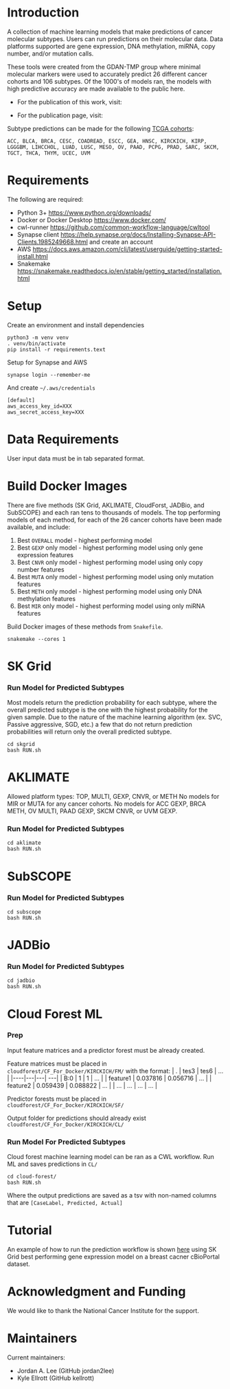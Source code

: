 # Introduction
A collection of machine learning models that make predictions of cancer molecular subtypes. Users can run predictions on their molecular data. Data platforms supported are gene expression, DNA methylation, miRNA, copy number, and/or mutation calls.

These tools were created from the GDAN-TMP group where minimal molecular markers were used to accurately predict 26 different cancer cohorts and 106 subtypes. Of the 1000's of models ran, the models with high predictive accuracy are made available to the public here.

+ For the publication of this work, visit:  <ADD LINK>

+ For the publication page, visit: <ADD LINK>

Subtype predictions can be made for the following [TCGA cohorts](https://gdc.cancer.gov/resources-tcga-users/tcga-code-tables/tcga-study-abbreviations):

`ACC, BLCA, BRCA, CESC, COADREAD, ESCC, GEA, HNSC, KIRCKICH, KIRP, LGGGBM, LIHCCHOL, LUAD, LUSC, MESO, OV, PAAD, PCPG, PRAD, SARC, SKCM, TGCT, THCA, THYM, UCEC, UVM`

# Requirements
The following are required:

+ Python 3+ https://www.python.org/downloads/
+ Docker or Docker Desktop https://www.docker.com/
+ cwl-runner https://github.com/common-workflow-language/cwltool
+ Synapse client https://help.synapse.org/docs/Installing-Synapse-API-Clients.1985249668.html and create an account
+ AWS https://docs.aws.amazon.com/cli/latest/userguide/getting-started-install.html
+ Snakemake https://snakemake.readthedocs.io/en/stable/getting_started/installation.html


# Setup
Create an environment and install dependencies
```
python3 -m venv venv
. venv/bin/activate
pip install -r requirements.text
```

Setup for Synapse and AWS
```
synapse login --remember-me
```
And create `~/.aws/credentials`
```
[default]
aws_access_key_id=XXX
aws_secret_access_key=XXX
```


# Data Requirements
User input data must be in tab separated format.


# Build Docker Images
There are five methods (SK Grid, AKLIMATE, CloudForst, JADBio, and SubSCOPE) and each ran tens to thousands of models. The top performing models of each method, for each of the 26 cancer cohorts have been made available, and include:

1. Best `OVERALL` model - highest performing model
2. Best `GEXP` only model - highest performing model using only gene expression features
3. Best `CNVR` only model - highest performing model using only copy number features
4. Best `MUTA` only model - highest performing model using only mutation features
5. Best `METH` only model - highest performing model using only DNA methylation features
6. Best `MIR` only model - highest performing model using only miRNA features

Build Docker images of these methods from `Snakefile`.
```
snakemake --cores 1
```


# SK Grid
### Run Model for Predicted Subtypes
Most models return the prediction probability for each subtype, where the overall predicted subtype is the one with the highest probability for the given sample. Due to the nature of the machine learning algorithm (ex. SVC, Passive aggressive, SGD, etc.) a few that do not return prediction probabilities will return only the overall predicted subtype.
```
cd skgrid
bash RUN.sh
```


# AKLIMATE
Allowed platform types: TOP, MULTI, GEXP, CNVR, or METH
No models for MIR or MUTA for any cancer cohorts. No models for ACC GEXP, BRCA METH, OV MULTI, PAAD GEXP, SKCM CNVR, or UVM GEXP.

### Run Model for Predicted Subtypes
```
cd aklimate
bash RUN.sh
```


# SubSCOPE
### Run Model for Predicted Subtypes
```
cd subscope
bash RUN.sh
```


# JADBio
### Run Model for Predicted Subtypes
```
cd jadbio
bash RUN.sh
```


# Cloud Forest ML
### Prep
Input feature matrices and a predictor forest must be already created.

Feature matrices must be placed in `cloudforest/CF_For_Docker/KIRCKICH/FM/` with the format:
| .  | tes3 | tes6 | ... |
|----|---|---| ---|
| B:0 | 1 | 1 | ... |
| feature1  | 0.037816 | 0.056716 | ... |
| feature2  | 0.059439 | 0.088822 | ... |
| ... | ... | ... | ... |

Predictor forests must be placed in `cloudforest/CF_For_Docker/KIRCKICH/SF/`

Output folder for predictions should already exist `cloudforest/CF_For_Docker/KIRCKICH/CL/`


### Run Model For Predicted Subtypes
Cloud forest machine learning model can be ran as a CWL workflow. Run ML and saves predictions in `CL/`
```
cd cloud-forest/
bash RUN.sh
```
Where the output predictions are saved as a tsv with non-named columns that are `[CaseLabel, Predicted, Actual]`

# Tutorial
An example of how to run the prediction workflow is shown [here](tutorial/README.md) using SK Grid best performing gene expression model on a breast cacner cBioPortal dataset.

# Acknowledgment and Funding
We would like to thank the National Cancer Institute for the support.

# Maintainers

Current maintainers:

+ Jordan A. Lee (GitHub jordan2lee)
+ Kyle Ellrott (GitHub kellrott)
